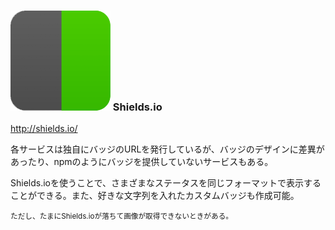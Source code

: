 ### ![Logo](img/shields.png) Shields.io
<http://shields.io/>

各サービスは独自にバッジのURLを発行しているが、バッジのデザインに差異があったり、npmのようにバッジを提供していないサービスもある。

Shields.ioを使うことで、さまざまなステータスを同じフォーマットで表示することができる。また、好きな文字列を入れたカスタムバッジも作成可能。

<small>ただし、たまにShields.ioが落ちて画像が取得できないときがある。</small>

